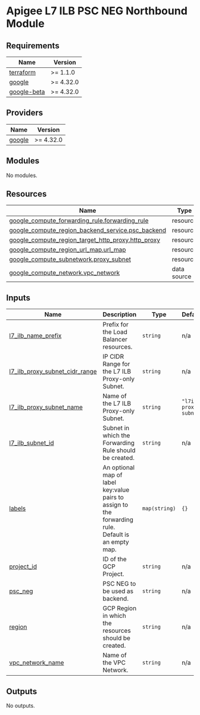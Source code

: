 <!-- BEGIN_TF_DOCS -->
# Apigee L7 ILB PSC NEG Northbound Module

## Requirements

| Name | Version |
|------|---------|
| <a name="requirement_terraform"></a> [terraform](#requirement\_terraform) | >= 1.1.0 |
| <a name="requirement_google"></a> [google](#requirement\_google) | >= 4.32.0 |
| <a name="requirement_google-beta"></a> [google-beta](#requirement\_google-beta) | >= 4.32.0 |

## Providers

| Name | Version |
|------|---------|
| <a name="provider_google"></a> [google](#provider\_google) | >= 4.32.0 |

## Modules

No modules.

## Resources

| Name | Type |
|------|------|
| [google_compute_forwarding_rule.forwarding_rule](https://registry.terraform.io/providers/hashicorp/google/latest/docs/resources/compute_forwarding_rule) | resource |
| [google_compute_region_backend_service.psc_backend](https://registry.terraform.io/providers/hashicorp/google/latest/docs/resources/compute_region_backend_service) | resource |
| [google_compute_region_target_http_proxy.http_proxy](https://registry.terraform.io/providers/hashicorp/google/latest/docs/resources/compute_region_target_http_proxy) | resource |
| [google_compute_region_url_map.url_map](https://registry.terraform.io/providers/hashicorp/google/latest/docs/resources/compute_region_url_map) | resource |
| [google_compute_subnetwork.proxy_subnet](https://registry.terraform.io/providers/hashicorp/google/latest/docs/resources/compute_subnetwork) | resource |
| [google_compute_network.vpc_network](https://registry.terraform.io/providers/hashicorp/google/latest/docs/data-sources/compute_network) | data source |

## Inputs

| Name | Description | Type | Default | Required |
|------|-------------|------|---------|:--------:|
| <a name="input_l7_ilb_name_prefix"></a> [l7\_ilb\_name\_prefix](#input\_l7\_ilb\_name\_prefix) | Prefix for the Load Balancer resources. | `string` | n/a | yes |
| <a name="input_l7_ilb_proxy_subnet_cidr_range"></a> [l7\_ilb\_proxy\_subnet\_cidr\_range](#input\_l7\_ilb\_proxy\_subnet\_cidr\_range) | IP CIDR Range for the L7 ILB Proxy-only Subnet. | `string` | n/a | yes |
| <a name="input_l7_ilb_proxy_subnet_name"></a> [l7\_ilb\_proxy\_subnet\_name](#input\_l7\_ilb\_proxy\_subnet\_name) | Name of the L7 ILB Proxy-only Subnet. | `string` | `"l7ilb-proxy-subnet"` | no |
| <a name="input_l7_ilb_subnet_id"></a> [l7\_ilb\_subnet\_id](#input\_l7\_ilb\_subnet\_id) | Subnet in which the Forwarding Rule should be created. | `string` | n/a | yes |
| <a name="input_labels"></a> [labels](#input\_labels) | An optional map of label key:value pairs to assign to the forwarding rule.<br>Default is an empty map. | `map(string)` | `{}` | no |
| <a name="input_project_id"></a> [project\_id](#input\_project\_id) | ID of the GCP Project. | `string` | n/a | yes |
| <a name="input_psc_neg"></a> [psc\_neg](#input\_psc\_neg) | PSC NEG to be used as backend. | `string` | n/a | yes |
| <a name="input_region"></a> [region](#input\_region) | GCP Region in which the resources should be created. | `string` | n/a | yes |
| <a name="input_vpc_network_name"></a> [vpc\_network\_name](#input\_vpc\_network\_name) | Name of the VPC Network. | `string` | n/a | yes |

## Outputs

No outputs.
<!-- END_TF_DOCS -->
